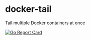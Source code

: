 # docker-tail
Tail multiple Docker containers at once

[![Go Report Card](https://goreportcard.com/badge/github.com/djmarkoz/docker-tail)](https://goreportcard.com/report/github.com/djmarkoz/docker-tail)
